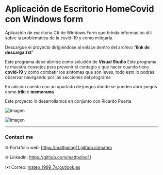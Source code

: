 # Aplicación de Escritorio HomeCovid con Windows form

Aplicación de escritorio C# de Windows Form que brinda información útil sobre la problemática de la covid-19 y como mitigarla.

Descargue el proyecto dirigiéndose al enlace dentro del archivo “**link de descarga.txt**”

Este programa debe abrirse como solución de **Visual Studio**
Este programa te muestra consejos para prevenir el contagio y que hacer cuando tiene **covid-19** y como combatir los síntomas que son leves, todo esto lo podrás observar navegando por las secciones del programa

En adición cuenta con un apartado de juegos donde se pueden abrir juegos como **triki** o **memorama** 

Este proyecto lo desarrollamos en conjunto con Ricardo Puerta

![imagen](https://res.cloudinary.com/drbotbbjb/image/upload/v1653823225/Screenshot_129_k7dagf.png)

![imagen](https://res.cloudinary.com/drbotbbjb/image/upload/v1653823233/Screenshot_130_nrpwoy.png)


---

### Contact me
 
🌐 Portafolio web: https://mattpding11.github.io/mateo 
  
🌐 LinkedIn: https://github.com/mattpding11
  
✉️ Correo: mateo_1999_7@outlook.es

